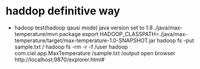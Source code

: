 # haddop definitive way

* hadoop test(hadoop qausi mode)
java version set to 1.8
./java/max-temperature/mvn package
export HADOOP_CLASSPATH=./java/max-temperature/target/max-temperature-1.0-SNAPSHOT.jar
hadoop fs -put sample.txt /
hadoop fs -rm -r -f /user
hadoop com.ciel.app.MaxTemperature /sample.txt /output
open browser http://localhost:9870/explorer.html#
